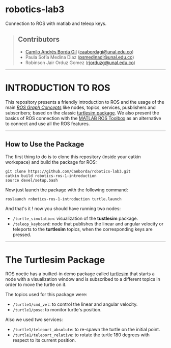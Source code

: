 # robotics-lab3
Connection to ROS with matlab and teleop keys.

> ## Contributors
> 
> - [Camilo Andrés Borda Gil](https://github.com/Canborda) (caabordagi@unal.edu.co)
> - Paula Sofía Medina Diaz (psmedinadi@unal.edu.co)
> - Robinson Jair Orduz Gomez (rjorduzg@unal.edu.co)

---
# INTRODUCTION TO ROS

This repository presents a friendly introduction to ROS and the usage of the main *[ROS Graph Concepts](http://wiki.ros.org/ROS/Concepts)* like nodes, topics, services, pusblishers and subscribers; based on the classic [turtlesim package](http://wiki.ros.org/turtlesim). We also present the basics of ROS connection with the [MATLAB ROS Toolbox](https://www.mathworks.com/help/ros/ug/get-started-with-ros.html) as an alternative to connect and use all the ROS features.

---
## How to Use the Package

The first thing to do is to clone this repository (inside your catkin workspace) and build the package for ROS:

```
git clone https://github.com/Canborda/robotics-lab3.git
catkin build robotics-ros-1-introduction
source devel/setup.bash
```

Now just launch the package with the following command:
```
roslaunch robotics-ros-1-introduction turtle.launch
```
And that's it ! now you should have running two nodes:
- `/turtle_simulation`: visualization of the __tustlesim__ package.
- `/teleop_keyboard`: node that publishes the linear and angular velocity or teleports to the __turtlesim__ topics, when the corresponding keys are pressed.

---
# The Turtlesim Package

ROS noetic has a builted-in demo package called [turtlesim](http://wiki.ros.org/turtlesim) that starts a node with a visualization window and is subscribed to a different topics in order to move the turtle on it.

The topics used for this package were:
- `/turtle1/cmd_vel`: to control the linear and angular velocity.
- `/turtle1/pose`: to monitor turtle's position.

Also we used two services:
- `/turtle1/teleport_absolute`: to re-spawn the turtle on the initial point.
- `/turtle1/teleport_relative`: to rotate the turtle 180 degrees with respect to its current position.